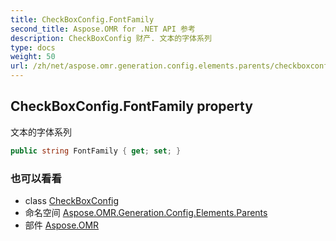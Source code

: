 ```yaml
---
title: CheckBoxConfig.FontFamily
second_title: Aspose.OMR for .NET API 参考
description: CheckBoxConfig 财产. 文本的字体系列
type: docs
weight: 50
url: /zh/net/aspose.omr.generation.config.elements.parents/checkboxconfig/fontfamily/
---
```

## CheckBoxConfig.FontFamily property

文本的字体系列

```csharp
public string FontFamily { get; set; }
```

### 也可以看看

* class [CheckBoxConfig](../)
* 命名空间 [Aspose.OMR.Generation.Config.Elements.Parents](../../checkboxconfig/)
* 部件 [Aspose.OMR](../../../)


